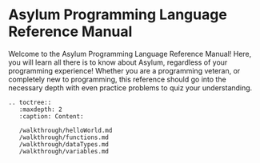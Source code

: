 # Asylum Programming Language Reference Manual
Welcome to the Asylum Programming Language Reference Manual! Here, you will learn all there is to know about Asylum, regardless of your programming experience! Whether you are a programming veteran, or completely new to programming, this reference should go into the necessary depth with even practice problems to quiz your understanding.

```{eval-rst}
.. toctree::
   :maxdepth: 2
   :caption: Content:

   /walkthrough/helloWorld.md
   /walkthrough/functions.md
   /walkthrough/dataTypes.md
   /walkthrough/variables.md
```